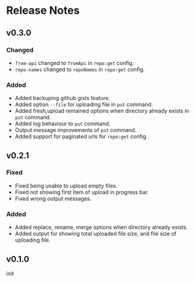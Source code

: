 # Release Notes

## v0.3.0

### Changed

-   `from-api` changed to `fromApi` in `repo:get` config.
-   `repo-names` changed to `repoNames` in `repo:get` config.

### Added

-   Added backuping github gists feature.
-   Added option `--file` for uploading file in `put` command.
-   Added fresh,upload remained options when directory already exists in `put` command.
-   Added log behaviour to `put` command.
-   Output message improvements of `put` command.
-   Added support for paginated urls for `repo:get` config.

## v0.2.1

### Fixed

-   Fixed being unable to upload empty files.
-   Fixed not showing first item of upload in progress bar.
-   Fixed wrong output messages.

### Added

-   Added replace, rename, merge options when directory already exists.
-   Added output for showing total uploaded file size, and file size of uploading file.

## v0.1.0

init
